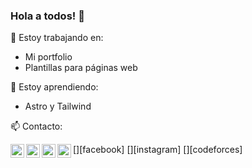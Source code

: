 ### Hola a todos! 👋

🔭 Estoy trabajando en:
- Mi portfolio
- Plantillas para páginas web

🌱 Estoy aprendiendo:
- Astro y Tailwind

📫 Contacto:

<a href="URL_DEL_LINKEDIN" target="_blank"><img align="left" alt="LinkedIn" width="22px" src="https://cdn.jsdelivr.net/npm/simple-icons@v3/icons/linkedin.svg"/></a>
[<img align="left" alt="Tamim Ehsan | Facebook" width="22px" src="https://cdn.jsdelivr.net/npm/simple-icons@v3/icons/facebook.svg" />][facebook]
[<img align="left" alt="tamim.ehsan | Instagram" width="22px" src="https://cdn.jsdelivr.net/npm/simple-icons@v3/icons/instagram.svg" />][instagram]
[<img align="left" alt="TamimEhsan | Codeforces" width="22px" src="https://cdn.jsdelivr.net/npm/simple-icons@v3/icons/codeforces.svg" />][codeforces]

<br /> 

[linkedin]: https://www.linkedin.com/in/demi%C3%A1n-diz-b4baa6237/
<!--
**Demian2023/Demian2023** is a ✨ _special_ ✨ repository because its `README.md` (this file) appears on your GitHub profile.

Here are some ideas to get you started:

- 🔭 I’m currently working on ...
- 🌱 I’m currently learning ...
- 👯 I’m looking to collaborate on ...
- 🤔 I’m looking for help with ...
- 💬 Ask me about ...
- 📫 How to reach me: ...
- 😄 Pronouns: ...
- ⚡ Fun fact: ...
-->
